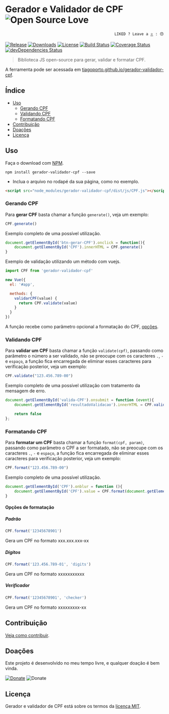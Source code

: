 # Gerador e Validador de CPF ![Open Source Love](https://badges.frapsoft.com/os/v3/open-source.svg?v=103)

<p align="right">
  <code>LIKED ? Leave a <a href="https://github.com/tiagoporto/gerador-validador-cpf">⭐</a> : 😞</code>
</p>

[![Release](https://img.shields.io/npm/v/gerador-validador-cpf.svg?style=flat-square&label=release)](https://github.com/tiagoporto/gerador-validador-cpf/releases)
[![Downloads](https://img.shields.io/npm/dt/gerador-validador-cpf.svg?style=flat-square)](https://www.npmjs.com/package/gerador-validador-cpf)
[![License](https://img.shields.io/github/license/tiagoporto/gerador-validador-cpf.svg?style=flat-square)](https://raw.githubusercontent.com/tiagoporto/gerador-validador-cpf/master/LICENSE)
[![Build Status](https://img.shields.io/travis/tiagoporto/gerador-validador-cpf.svg?style=flat-square&logo=travis)](https://travis-ci.org/tiagoporto/gerador-validador-cpf)
[![Coverage Status](https://img.shields.io/coveralls/tiagoporto/gerador-validador-cpf.svg?style=flat-square)](https://coveralls.io/github/tiagoporto/gerador-validador-cpf)
[![devDependencies Status](https://img.shields.io/david/dev/tiagoporto/gerador-validador-cpf.svg?style=flat-square)](https://david-dm.org/tiagoporto/gerador-validador-cpf?type=dev)

> Biblioteca JS open-source para gerar, validar e formatar CPF.

A ferramenta pode ser acessada em [tiagoporto.github.io/gerador-validador-cpf](http://tiagoporto.github.io/gerador-validador-cpf).


## Índice

* [Uso](#uso)
    * [Gerando CPF](#gerando-cpf)
    * [Validando CPF](#validando-cpf)
    * [Formatando CPF](#formatando-cpf)
* [Contribuição](#contribuição)
* [Doações](#doações)
* [Licença](#licença)


## Uso

Faça o download com [NPM](https://www.npmjs.com).

```
npm install gerador-validador-cpf --save
```

* Inclua o arquivo no rodapé da sua página, como no exemplo.

```html
<script src="node_modules/gerador-validador-cpf/dist/js/CPF.js"></script>
```


### Gerando CPF

Para __gerar CPF__ basta chamar a função `generate()`, veja um exemplo:

```javascript
CPF.generate()
```

Exemplo completo de uma possível utilização.

```javascript
document.getElementById('btn-gerar-CPF').onclick = function(){
    document.getElementById('CPF').innerHTML = CPF.generate()
}
```

Exemplo de validação utilizando um método com vuejs.
```javascript
import CPF from 'gerador-validador-cpf'

new Vue({
  el: '#app',

  methods: {
    validarCPF(value) {
      return CPF.validate(value)
    }
  }
})
```

A função recebe como parâmetro opcional a formatação do CPF, [opções](#opções-de-formatação).

### Validando CPF

Para __validar um CPF__ basta chamar a função `validate(cpf)`, passando como parâmetro o número a ser validado, não se preocupe com os caracteres `.`, `-` e `espaço`, a função fica encarregada de eliminar esses caracteres para verificação posterior, veja um exemplo:

```javascript
CPF.validate("123.456.789-00")
```

Exemplo completo de uma possível utilização com tratamento da mensagem de erro.

```javascript
document.getElementById('valida-CPF').onsubmit = function (event){
    document.getElementById('resultadoValidacao').innerHTML = CPF.validate(document.getElementById('cpf').value)

    return false
};
```

### Formatando CPF

Para __formatar um CPF__ basta chamar a função `format(cpf, param)`, passando como parâmetro o CPF a ser formatado, não se preocupe com os caracteres `.`, `-` e `espaço`, a função fica encarregada de eliminar esses caracteres para verificação posterior, veja um exemplo:

```javascript
CPF.format("123.456.789-00")
```

Exemplo completo de uma possível utilização.

```javascript
document.getElementById('CPF').onblur = function (){
    document.getElementById('CPF').value = CPF.format(document.getElementById('CPF').value)
}
```

#### Opções de formatação

##### Padrão
```javascript
CPF.format('12345678901')
```
Gera um CPF no formato xxx.xxx.xxx-xx

##### Dígitos
```javascript
CPF.format('123.456.789-01', 'digits')
```
Gera um CPF no formato xxxxxxxxxxx

##### Verificador
```javascript
CPF.format('12345678901', 'checker')
```
Gera um CPF no formato xxxxxxxxx-xx


## Contribuição
[Veja como contribuir](https://github.com/tiagoporto/gerador-validador-cpf/blob/master/CONTRIBUTING.md).

## Doações

Este projeto é desenvolvido no meu tempo livre, e qualquer doação é bem vinda.

[![Donate](https://img.shields.io/badge/donate-PayPal-blue.svg)](https://www.paypal.com/cgi-bin/webscr?cmd=_donations&business=YTDUQ8RZ2G4Q8&lc=BR&item_name=tiagoporto&item_number=geradorcpf&currency_code=BRL&bn=PP%2dDonationsBF%3abtn_donateCC_LG%2egif%3aNonHosted)
![Donate](https://img.shields.io/badge/bitcoin-14iqQcwYPLBceRURHuFosGTDXxMmt3cLDp-yellow.svg?logo=bitcoin)

## Licença

Gerador e validador de CPF está sobre os termos da [licença MIT](https://github.com/tiagoporto/gerador-validador-cpf/blob/master/LICENSE).
